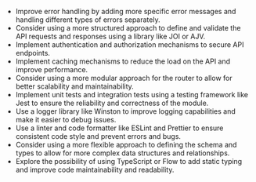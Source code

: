 - Improve error handling by adding more specific error messages and handling different types of errors separately.
- Consider using a more structured approach to define and validate the API requests and responses using a library like JOI or AJV.
- Implement authentication and authorization mechanisms to secure API endpoints.
- Implement caching mechanisms to reduce the load on the API and improve performance.
- Consider using a more modular approach for the router to allow for better scalability and maintainability.
- Implement unit tests and integration tests using a testing framework like Jest to ensure the reliability and correctness of the module.
- Use a logger library like Winston to improve logging capabilities and make it easier to debug issues.
- Use a linter and code formatter like ESLint and Prettier to ensure consistent code style and prevent errors and bugs.
- Consider using a more flexible approach to defining the schema and types to allow for more complex data structures and relationships.
- Explore the possibility of using TypeScript or Flow to add static typing and improve code maintainability and readability.